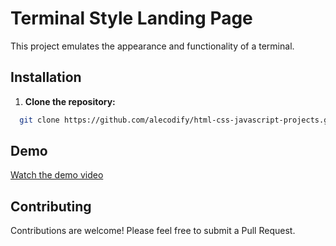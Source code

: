 # Terminal Style Landing Page

This project emulates the appearance and functionality of a terminal.

## Installation

1. **Clone the repository:**
```bash
  git clone https://github.com/alecodify/html-css-javascript-projects.git
```

## Demo
[Watch the demo video](https://github.com/user-attachments/assets/83cab203-f3c1-4daa-b814-22b1e7a0b739)

## Contributing
Contributions are welcome! Please feel free to submit a Pull Request.